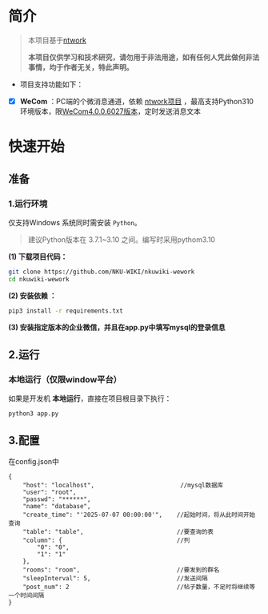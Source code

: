 # 简介

> 本项目基于[ntwork](https://https://github.com/dev-kang/ntwork)
> 
> **本项目仅供学习和技术研究，请勿用于非法用途，如有任何人凭此做何非法事情，均于作者无关，特此声明。**

- 项目支持功能如下：

- [x] **WeCom** ：PC端的个微消息通道，依赖 [ntwork项目](https://https://github.com/dev-kang/ntwork) ，最高支持Python310环境版本，限[WeCom4.0.0.6027版本](https://dldir1.qq.com/wework/work_weixin/WeCom_4.0.8.6027.exe)，定时发送消息文本

# 快速开始

## 准备

### 1.运行环境

仅支持Windows 系统同时需安装 `Python`。

> 建议Python版本在 3.7.1~3.10 之间。编写时采用pythom3.10

**(1) 下载项目代码：**

```bash
git clone https://github.com/NKU-WIKI/nkuwiki-wework
cd nkuwiki-wework
```

**(2) 安装依赖 ：**

```bash
pip3 install -r requirements.txt
```

**(3) 安装指定版本的企业微信，并且在app.py中填写mysql的登录信息**

## 2.运行

### 本地运行（仅限window平台）

如果是开发机 **本地运行**，直接在项目根目录下执行：

```bash
python3 app.py
```

## 3.配置

在config.json中

```json5
{
    "host": "localhost",                        //mysql数据库
    "user": "root",
    "passwd": "******",
    "name": "database",
    "create_time": "'2025-07-07 00:00:00'",    //起始时间，将从此时间开始查询
    "table": "table",                          //要查询的表
    "column": {                                //列
        "0": "0",
        "1": "1"
    },
    "rooms": "room",                           //要发到的群名
    "sleepInterval": 5,                        //发送间隔
    "post_num": 2                              //帖子数量，不足时将继续等一个时间间隔
}
```